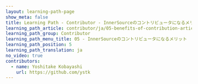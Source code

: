 ```yaml
---
layout: learning-path-page
show_meta: false
title: Learning Path - Contributor - InnerSourceのコントリビュータになるメリット
learning_path_article: contributor/ja/05-benefits-of-contribution-article-ja.asciidoc
learning_path_group: Contributor
learning_path_menu_title: 05 - InnerSourceのコントリビュータになるメリット
learning_path_position: 5
learning_path_translation: ja
no_video: true
contributors:
  - name: Yoshitake Kobayashi
    url: https://github.com/ystk
---
```

<!--- This file autogenerated from https://github.com/InnerSourceCommons/InnerSourceLearningPath/blob/master/scripts/generate_learning_path_markdown.js -->
